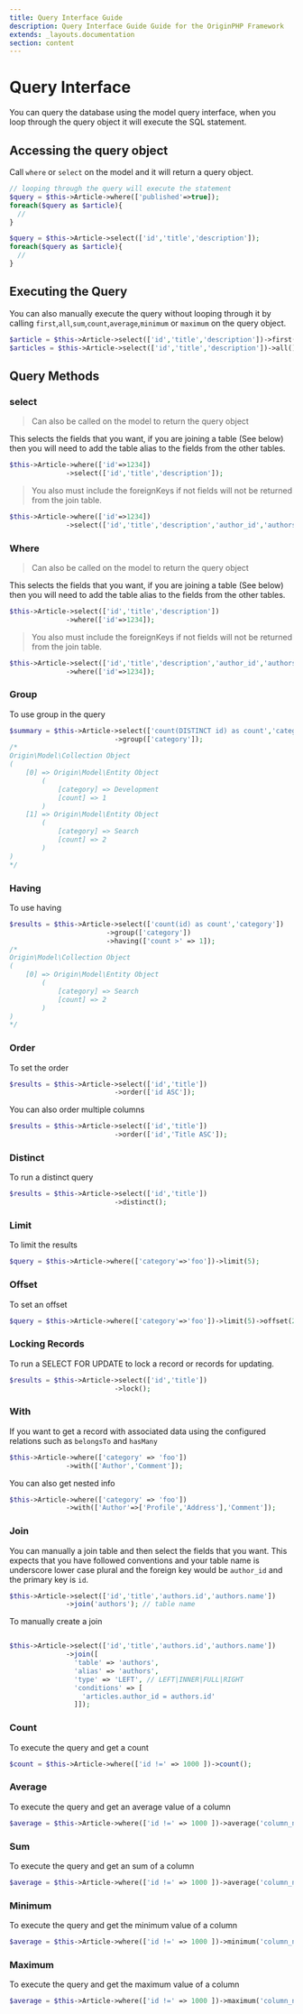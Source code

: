 ```yaml
---
title: Query Interface Guide
description: Query Interface Guide Guide for the OriginPHP Framework
extends: _layouts.documentation
section: content
---
```

# Query Interface

You can query the database using the model query interface, when you loop through the query object it will execute the SQL statement.

## Accessing the query object

Call `where` or `select` on the model and it will return a query object.

```php
// looping through the query will execute the statement
$query = $this->Article->where(['published'=>true]);
foreach($query as $article){
  //
}
```

```php
$query = $this->Article->select(['id','title','description']);
foreach($query as $article){
  //
}
```

## Executing the Query

You can also manually execute the query without looping through it by calling `first`,`all`,`sum`,`count`,`average`,`minimum` or `maximum` on the query object.

```php
$article = $this->Article->select(['id','title','description'])->first();
$articles = $this->Article->select(['id','title','description'])->all();
```

## Query Methods

### select

> Can also be called on the model to return the query object

This selects the fields that you want, if you are joining a table (See below) then you will need to add
the table alias to the fields from the other tables.

```php
$this->Article->where(['id'=>1234])
              ->select(['id','title','description']);
```

> You also must include the foreignKeys if not fields will not be returned from the join table.

```php
$this->Article->where(['id'=>1234])
              ->select(['id','title','description','author_id','authors.id','author.name']); // 'author_id','authors.id' important
```

### Where

> Can also be called on the model to return the query object

This selects the fields that you want, if you are joining a table (See below) then you will need to add
the table alias to the fields from the other tables.

```php
$this->Article->select(['id','title','description'])
              ->where(['id'=>1234]);
```

> You also must include the foreignKeys if not fields will not be returned from the join table.

```php
$this->Article->select(['id','title','description','author_id','authors.id','author.name']) 
              ->where(['id'=>1234]);
```

### Group

To use group in the query

```php
$summary = $this->Article->select(['count(DISTINCT id) as count','category'])
                          ->group(['category']);
/*
Origin\Model\Collection Object
(
    [0] => Origin\Model\Entity Object
        (
            [category] => Development
            [count] => 1
        )
    [1] => Origin\Model\Entity Object
        (
            [category] => Search
            [count] => 2
        )
)
*/
```

### Having

To use having

```php
$results = $this->Article->select(['count(id) as count','category'])
                        ->group(['category'])
                        ->having(['count >' => 1]);
/*
Origin\Model\Collection Object
(
    [0] => Origin\Model\Entity Object
        (
            [category] => Search
            [count] => 2
        )
)
*/
```

### Order

To set the order

```php
$results = $this->Article->select(['id','title'])
                          ->order(['id ASC']);
```

You can also order multiple columns

```php
$results = $this->Article->select(['id','title'])
                          ->order(['id','Title ASC']);
```

### Distinct

To run a distinct query

```php
$results = $this->Article->select(['id','title'])
                          ->distinct();
```

### Limit

To limit the results

```php
$query = $this->Article->where(['category'=>'foo'])->limit(5);
```

### Offset

To set an offset 

```php
$query = $this->Article->where(['category'=>'foo'])->limit(5)->offset(20);
```

### Locking Records

To run a SELECT FOR UPDATE to lock a record or records for updating.

```php
$results = $this->Article->select(['id','title'])
                          ->lock();
```

### With

If you want to get a record with associated data using the configured relations such as `belongsTo` and `hasMany`

```php
$this->Article->where(['category' => 'foo'])
              ->with(['Author','Comment']);
```

You can also get nested info

```php
$this->Article->where(['category' => 'foo'])
              ->with(['Author'=>['Profile','Address'],'Comment']);
```

### Join

You can manually a join table and then select the fields that you want. This expects that you have followed conventions and your table name is underscore lower case plural and the foreign key would be `author_id` and the primary key is `id`.

```php
$this->Article->select(['id','title','authors.id','authors.name'])
              ->join('authors'); // table name
```

To manually create a join

```php

$this->Article->select(['id','title','authors.id','authors.name'])
              ->join([
                'table' => 'authors',
                'alias' => 'authors',
                'type' => 'LEFT', // LEFT|INNER|FULL|RIGHT
                'conditions' => [
                  'articles.author_id = authors.id'
                ]]);
```

### Count

To execute the query and get a count

```php
$count = $this->Article->where(['id !=' => 1000 ])->count();
```

### Average

To execute the query and get an average value of a column

```php
$average = $this->Article->where(['id !=' => 1000 ])->average('column_name');
```

### Sum

To execute the query and get an sum of a column

```php
$average = $this->Article->where(['id !=' => 1000 ])->average('column_name');
```

### Minimum

To execute the query and get the minimum value of a column

```php
$average = $this->Article->where(['id !=' => 1000 ])->minimum('column_name');
```

### Maximum

To execute the query and get the maximum value of a column

```php
$average = $this->Article->where(['id !=' => 1000 ])->maximum('column_name');
```
